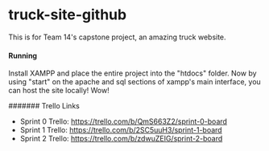 # truck-site-github
This is for Team 14's capstone project, an amazing truck website.

#### Running
Install XAMPP and place the entire project into the "htdocs" folder. Now by using "start" on the apache and sql sections of xampp's main interface, you can host the site locally!
Wow!

####### Trello Links
- Sprint 0 Trello: https://trello.com/b/QmS663Z2/sprint-0-board
- Sprint 1 Trello: https://trello.com/b/2SC5uuH3/sprint-1-board
- Sprint 2 Trello: https://trello.com/b/zdwuZEIG/sprint-2-board

